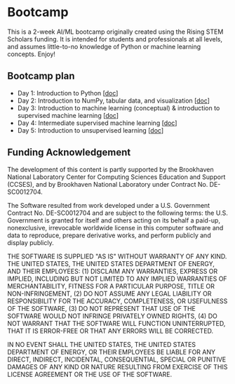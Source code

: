 # Bootcamp

This is a 2-week AI/ML bootcamp originally created using the Rising STEM Scholars funding. It is intended for students and professionals at all levels, and assumes little-to-no knowledge of Python or machine learning concepts. Enjoy!

## Bootcamp plan

- Day 1: Introduction to Python [[doc](https://github.com/matthewcarbone/Bootcamp/issues/1)]
- Day 2: Introduction to NumPy, tabular data, and visualization [[doc](https://github.com/matthewcarbone/Bootcamp/issues/2)]
- Day 3: Introduction to machine learning (conceptual) & introduction to supervised machine learning [[doc](https://github.com/matthewcarbone/Bootcamp/issues/3)]
- Day 4: Intermediate supervised machine learning [[doc](https://github.com/matthewcarbone/Bootcamp/issues/4)]
- Day 5: Introduction to unsupervised learning [[doc](https://github.com/matthewcarbone/Bootcamp/issues/5)]


## Funding Acknowledgement

The development of this content is partly supported by the Brookhaven National Laboratory Center for Computing Sciences Education and Support (CCSES), and by Brookhaven National Laboratory under Contract No. DE-SC0012704.

The Software resulted from work developed under a U.S. Government Contract No. DE-SC0012704 and are subject to the following terms: the U.S. Government is granted for itself and others acting on its behalf a paid-up, nonexclusive, irrevocable worldwide license in this computer software and data to reproduce, prepare derivative works, and perform publicly and display publicly.

THE SOFTWARE IS SUPPLIED "AS IS" WITHOUT WARRANTY OF ANY KIND. THE UNITED STATES, THE UNITED STATES DEPARTMENT OF ENERGY, AND THEIR EMPLOYEES: (1) DISCLAIM ANY WARRANTIES, EXPRESS OR IMPLIED, INCLUDING BUT NOT LIMITED TO ANY IMPLIED WARRANTIES OF MERCHANTABILITY, FITNESS FOR A PARTICULAR PURPOSE, TITLE OR NON-INFRINGEMENT, (2) DO NOT ASSUME ANY LEGAL LIABILITY OR RESPONSIBILITY FOR THE ACCURACY, COMPLETENESS, OR USEFULNESS OF THE SOFTWARE, (3) DO NOT REPRESENT THAT USE OF THE SOFTWARE WOULD NOT INFRINGE PRIVATELY OWNED RIGHTS, (4) DO NOT WARRANT THAT THE SOFTWARE WILL FUNCTION UNINTERRUPTED, THAT IT IS ERROR-FREE OR THAT ANY ERRORS WILL BE CORRECTED.

IN NO EVENT SHALL THE UNITED STATES, THE UNITED STATES DEPARTMENT OF ENERGY, OR THEIR EMPLOYEES BE LIABLE FOR ANY DIRECT, INDIRECT, INCIDENTAL, CONSEQUENTIAL, SPECIAL OR PUNITIVE DAMAGES OF ANY KIND OR NATURE RESULTING FROM EXERCISE OF THIS LICENSE AGREEMENT OR THE USE OF THE SOFTWARE.
